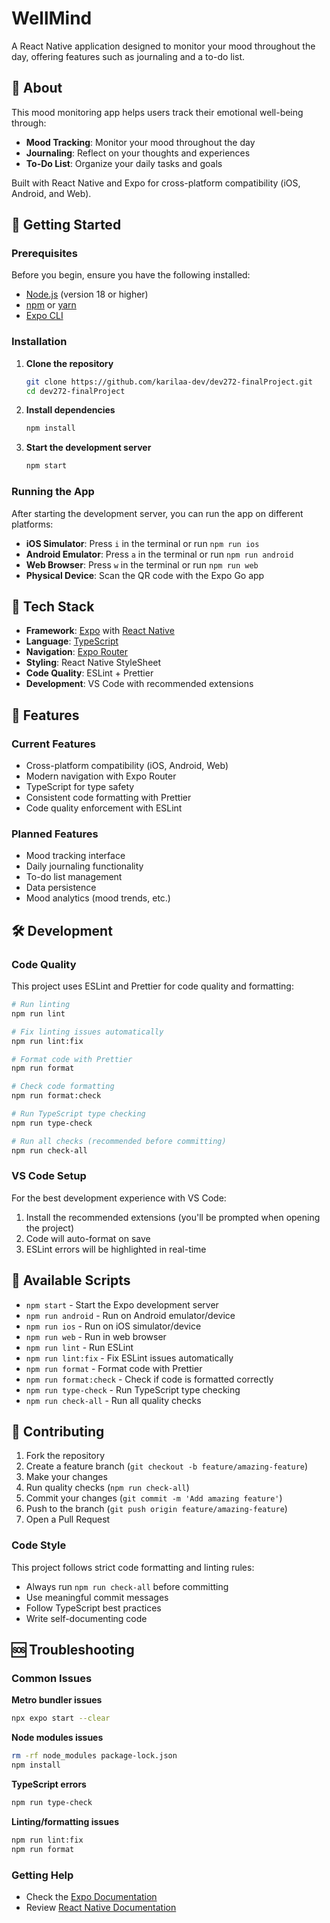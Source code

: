 # WellMind

A React Native application designed to monitor your mood throughout the day, offering features such as journaling and a to-do list.

## 📱 About

This mood monitoring app helps users track their emotional well-being through:
- **Mood Tracking**: Monitor your mood throughout the day
- **Journaling**: Reflect on your thoughts and experiences
- **To-Do List**: Organize your daily tasks and goals

Built with React Native and Expo for cross-platform compatibility (iOS, Android, and Web).

## 🚀 Getting Started

### Prerequisites

Before you begin, ensure you have the following installed:
- [Node.js](https://nodejs.org/) (version 18 or higher)
- [npm](https://www.npmjs.com/) or [yarn](https://yarnpkg.com/)
- [Expo CLI](https://docs.expo.dev/get-started/installation/)

### Installation

1. **Clone the repository**
   ```bash
   git clone https://github.com/karilaa-dev/dev272-finalProject.git
   cd dev272-finalProject
   ```

2. **Install dependencies**
   ```bash
   npm install
   ```

3. **Start the development server**
   ```bash
   npm start
   ```

### Running the App

After starting the development server, you can run the app on different platforms:

- **iOS Simulator**: Press `i` in the terminal or run `npm run ios`
- **Android Emulator**: Press `a` in the terminal or run `npm run android`
- **Web Browser**: Press `w` in the terminal or run `npm run web`
- **Physical Device**: Scan the QR code with the Expo Go app

## 🧰 Tech Stack

- **Framework**: [Expo](https://expo.dev/) with [React Native](https://reactnative.dev/)
- **Language**: [TypeScript](https://www.typescriptlang.org/)
- **Navigation**: [Expo Router](https://docs.expo.dev/router/introduction/)
- **Styling**: React Native StyleSheet
- **Code Quality**: ESLint + Prettier
- **Development**: VS Code with recommended extensions

## 📱 Features

### Current Features
- Cross-platform compatibility (iOS, Android, Web)
- Modern navigation with Expo Router
- TypeScript for type safety
- Consistent code formatting with Prettier
- Code quality enforcement with ESLint

### Planned Features
- Mood tracking interface
- Daily journaling functionality
- To-do list management
- Data persistence
- Mood analytics (mood trends, etc.)

## 🛠️ Development

### Code Quality

This project uses ESLint and Prettier for code quality and formatting:

```bash
# Run linting
npm run lint

# Fix linting issues automatically
npm run lint:fix

# Format code with Prettier
npm run format

# Check code formatting
npm run format:check

# Run TypeScript type checking
npm run type-check

# Run all checks (recommended before committing)
npm run check-all
```

### VS Code Setup

For the best development experience with VS Code:

1. Install the recommended extensions (you'll be prompted when opening the project)
2. Code will auto-format on save
3. ESLint errors will be highlighted in real-time

## 🔧 Available Scripts

- `npm start` - Start the Expo development server
- `npm run android` - Run on Android emulator/device
- `npm run ios` - Run on iOS simulator/device
- `npm run web` - Run in web browser
- `npm run lint` - Run ESLint
- `npm run lint:fix` - Fix ESLint issues automatically
- `npm run format` - Format code with Prettier
- `npm run format:check` - Check if code is formatted correctly
- `npm run type-check` - Run TypeScript type checking
- `npm run check-all` - Run all quality checks

## 🤝 Contributing

1. Fork the repository
2. Create a feature branch (`git checkout -b feature/amazing-feature`)
3. Make your changes
4. Run quality checks (`npm run check-all`)
5. Commit your changes (`git commit -m 'Add amazing feature'`)
6. Push to the branch (`git push origin feature/amazing-feature`)
7. Open a Pull Request

### Code Style

This project follows strict code formatting and linting rules:
- Always run `npm run check-all` before committing
- Use meaningful commit messages
- Follow TypeScript best practices
- Write self-documenting code


## 🆘 Troubleshooting

### Common Issues

**Metro bundler issues**
```bash
npx expo start --clear
```

**Node modules issues**
```bash
rm -rf node_modules package-lock.json
npm install
```

**TypeScript errors**
```bash
npm run type-check
```

**Linting/formatting issues**
```bash
npm run lint:fix
npm run format
```

### Getting Help

- Check the [Expo Documentation](https://docs.expo.dev/)
- Review [React Native Documentation](https://reactnative.dev/docs/getting-started)
